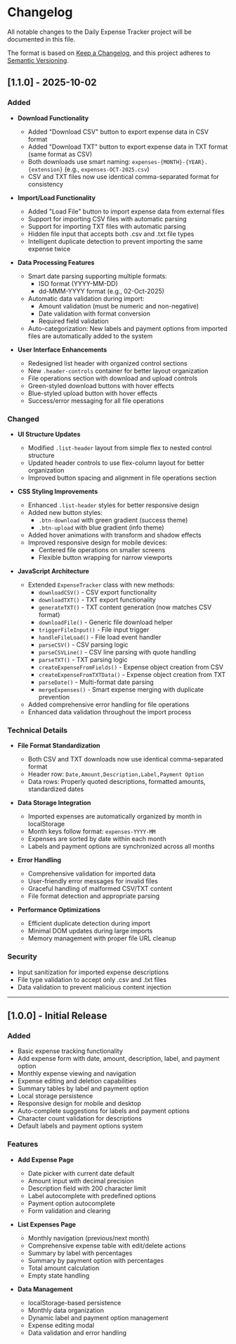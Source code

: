 # Changelog

All notable changes to the Daily Expense Tracker project will be documented in this file.

The format is based on [Keep a Changelog](https://keepachangelog.com/en/1.0.0/),
and this project adheres to [Semantic Versioning](https://semver.org/spec/v2.0.0.html).

## [1.1.0] - 2025-10-02

### Added
- **Download Functionality**
  - Added "Download CSV" button to export expense data in CSV format
  - Added "Download TXT" button to export expense data in TXT format (same format as CSV)
  - Both downloads use smart naming: `expenses-{MONTH}-{YEAR}.{extension}` (e.g., `expenses-OCT-2025.csv`)
  - CSV and TXT files now use identical comma-separated format for consistency

- **Import/Load Functionality**
  - Added "Load File" button to import expense data from external files
  - Support for importing CSV files with automatic parsing
  - Support for importing TXT files with automatic parsing
  - Hidden file input that accepts both .csv and .txt file types
  - Intelligent duplicate detection to prevent importing the same expense twice

- **Data Processing Features**
  - Smart date parsing supporting multiple formats:
    - ISO format (YYYY-MM-DD)
    - dd-MMM-YYYY format (e.g., 02-Oct-2025)
  - Automatic data validation during import:
    - Amount validation (must be numeric and non-negative)
    - Date validation with format conversion
    - Required field validation
  - Auto-categorization: New labels and payment options from imported files are automatically added to the system

- **User Interface Enhancements**
  - Redesigned list header with organized control sections
  - New `.header-controls` container for better layout organization
  - File operations section with download and upload controls
  - Green-styled download buttons with hover effects
  - Blue-styled upload button with hover effects
  - Success/error messaging for all file operations

### Changed
- **UI Structure Updates**
  - Modified `.list-header` layout from simple flex to nested control structure
  - Updated header controls to use flex-column layout for better organization
  - Improved button spacing and alignment in file operations section

- **CSS Styling Improvements**
  - Enhanced `.list-header` styles for better responsive design
  - Added new button styles:
    - `.btn-download` with green gradient (success theme)
    - `.btn-upload` with blue gradient (info theme)
  - Added hover animations with transform and shadow effects
  - Improved responsive design for mobile devices:
    - Centered file operations on smaller screens
    - Flexible button wrapping for narrow viewports

- **JavaScript Architecture**
  - Extended `ExpenseTracker` class with new methods:
    - `downloadCSV()` - CSV export functionality
    - `downloadTXT()` - TXT export functionality  
    - `generateTXT()` - TXT content generation (now matches CSV format)
    - `downloadFile()` - Generic file download helper
    - `triggerFileInput()` - File input trigger
    - `handleFileLoad()` - File load event handler
    - `parseCSV()` - CSV parsing logic
    - `parseCSVLine()` - CSV line parsing with quote handling
    - `parseTXT()` - TXT parsing logic
    - `createExpenseFromFields()` - Expense object creation from CSV
    - `createExpenseFromTXTData()` - Expense object creation from TXT
    - `parseDate()` - Multi-format date parsing
    - `mergeExpenses()` - Smart expense merging with duplicate prevention
  - Added comprehensive error handling for file operations
  - Enhanced data validation throughout the import process

### Technical Details
- **File Format Standardization**
  - Both CSV and TXT downloads now use identical comma-separated format
  - Header row: `Date,Amount,Description,Label,Payment Option`
  - Data rows: Properly quoted descriptions, formatted amounts, standardized dates

- **Data Storage Integration**
  - Imported expenses are automatically organized by month in localStorage
  - Month keys follow format: `expenses-YYYY-MM`
  - Expenses are sorted by date within each month
  - Labels and payment options are synchronized across all months

- **Error Handling**
  - Comprehensive validation for imported data
  - User-friendly error messages for invalid files
  - Graceful handling of malformed CSV/TXT content
  - File format detection and appropriate parsing

- **Performance Optimizations**
  - Efficient duplicate detection during import
  - Minimal DOM updates during large imports
  - Memory management with proper file URL cleanup

### Security
- Input sanitization for imported expense descriptions
- File type validation to accept only .csv and .txt files
- Data validation to prevent malicious content injection

---

## [1.0.0] - Initial Release

### Added
- Basic expense tracking functionality
- Add expense form with date, amount, description, label, and payment option
- Monthly expense viewing and navigation
- Expense editing and deletion capabilities
- Summary tables by label and payment option
- Local storage persistence
- Responsive design for mobile and desktop
- Auto-complete suggestions for labels and payment options
- Character count validation for descriptions
- Default labels and payment options system

### Features
- **Add Expense Page**
  - Date picker with current date default
  - Amount input with decimal precision
  - Description field with 200 character limit
  - Label autocomplete with predefined options
  - Payment option autocomplete
  - Form validation and clearing

- **List Expenses Page**
  - Monthly navigation (previous/next month)
  - Comprehensive expense table with edit/delete actions
  - Summary by label with percentages
  - Summary by payment option with percentages
  - Total amount calculation
  - Empty state handling

- **Data Management**
  - localStorage-based persistence
  - Monthly data organization
  - Dynamic label and payment option management
  - Expense editing modal
  - Data validation and error handling